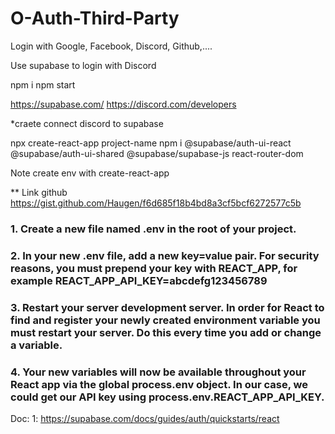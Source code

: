 # O-Auth-Third-Party
Login with Google, Facebook, Discord, Github,....

Use supabase to login with Discord

npm i
npm start

https://supabase.com/
https://discord.com/developers

*craete connect discord to supabase

npx create-react-app project-name
npm i @supabase/auth-ui-react @supabase/auth-ui-shared @supabase/supabase-js react-router-dom

Note create env with create-react-app 

** Link github https://gist.github.com/Haugen/f6d685f18b4bd8a3cf5bcf6272577c5b

### 1. Create a new file named .env in the root of your project.
### 2. In your new .env file, add a new key=value pair. For security reasons, you must prepend your key with REACT_APP, for example REACT_APP_API_KEY=abcdefg123456789
### 3. Restart your server development server. In order for React to find and register your newly created environment variable you must restart your server. Do this every time you add or change a variable.
### 4. Your new variables will now be available throughout your React app via the global process.env object. In our case, we could get our API key using process.env.REACT_APP_API_KEY.

Doc:
1: https://supabase.com/docs/guides/auth/quickstarts/react
